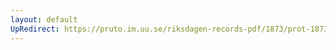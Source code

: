 ```yaml
---
layout: default
UpRedirect: https://pruto.im.uu.se/riksdagen-records-pdf/1873/prot-1873--ak--305/prot-1873--ak--305_070.pdf
---
```

